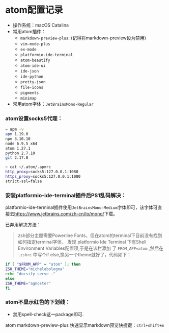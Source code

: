 # atom配置记录

- 操作系统：macOS Catalina
- 常用atom插件：
  - `markdown-preview-plus`: (记得将markdown-preview设为禁用)
  - `vim-mode-plus`
  - `ex-mode`
  - `platformio-ide-terminal`
  - `atom-beautify`
  - `atom-ide-ui`
  - `ide-json`
  - `ide-python`
  - `pretty-json`
  - `file-icons`
  - `pigments`
  - `minimap`
- 常用atom字体：`JetBrainsMono-Regular`

### atom设置socks5代理：
```bash
~ apm -v
apm 1.19.0
npm 3.10.10
node 6.9.5 x64
atom 1.27.1
python 2.7.10
git 2.17.0

~ cat ~/.atom/.apmrc
http_proxy=socks5:127.0.0.1:1080
https_proxy=socks5:127.0.0.1:1080
strict-ssl=false
```

### 安装platformio-ide-terminal插件后PS1乱码解决：
platformio-ide-terminal插件使用`JetBrainsMono-Medium`字体即可，该字体可直接去<https://www.jetbrains.com/zh-cn/lp/mono/>下载。

已弃用解决方法：
> zsh部分主题需要Powerline Fonts，但在atom的terminal下目前没有找到如何指定terminal字体，
  发现 platformio Ide Terminal 下有Shell Environment Variables配置项,于是在该栏添加
  了 `FROM_APP=atom` ,然后在 `.zshrc` 中写个if else,换另一个theme就好了，代码如下：
  ```bash
  if [ "$FROM_APP" = "atom" ]; then
  ZSH_THEME="michelebologna"
  echo "docsify serve ."
  else
  ZSH_THEME="agnoster"
  fi
  ```

### atom不显示红色的下划线：
- 禁用spell-check这一package即可.

atom markdown-preview-plus 快速显示markdown预览快捷键：`ctrl+shift+m`
